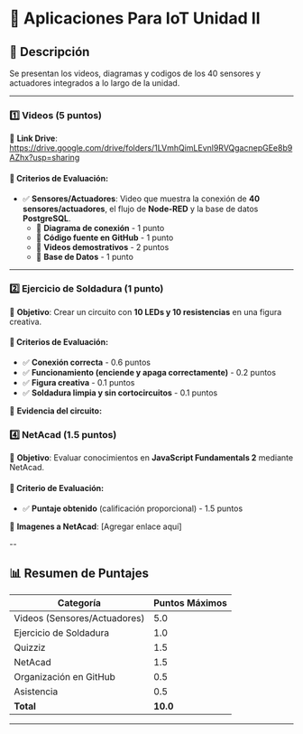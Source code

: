 # 📌 Aplicaciones Para IoT Unidad II

## 📖 Descripción
Se presentan los videos, diagramas y codigos de los 40 sensores y actuadores integrados a lo largo de la unidad.

---



### 1️⃣ Videos (5 puntos)
📌 **Link Drive**: https://drive.google.com/drive/folders/1LVmhQimLEvnl9RVQgacnepGEe8b9AZhx?usp=sharing

#### 🔹 Criterios de Evaluación:
- ✅ **Sensores/Actuadores**: Video que muestra la conexión de **40 sensores/actuadores**, el flujo de **Node-RED** y la base de datos **PostgreSQL**.
  - 📌 **Diagrama de conexión** - 1 punto
  - 📌 **Código fuente en GitHub** - 1 punto
  - 📌 **Videos demostrativos** - 2 puntos
  - 📌 **Base de Datos** - 1 punto


---

### 2️⃣ Ejercicio de Soldadura (1 punto)
📌 **Objetivo**: Crear un circuito con **10 LEDs y 10 resistencias** en una figura creativa.

#### 🔹 Criterios de Evaluación:
- ✅ **Conexión correcta** - 0.6 puntos
- ✅ **Funcionamiento (enciende y apaga correctamente)** - 0.2 puntos
- ✅ **Figura creativa** - 0.1 puntos
- ✅ **Soldadura limpia y sin cortocircuitos** - 0.1 puntos

📸 **Evidencia del circuito:** 



### 4️⃣ NetAcad (1.5 puntos)
📌 **Objetivo**: Evaluar conocimientos en **JavaScript Fundamentals 2** mediante NetAcad.

#### 🔹 Criterio de Evaluación:
- ✅ **Puntaje obtenido** (calificación proporcional) - 1.5 puntos

🔗 **Imagenes a NetAcad**: [Agregar enlace aquí]

--

## 📊 Resumen de Puntajes

| Categoría              | Puntos Máximos |
|------------------------|---------------|
| Videos (Sensores/Actuadores) | 5.0 |
| Ejercicio de Soldadura | 1.0 |
| Quizziz               | 1.5 |
| NetAcad               | 1.5 |
| Organización en GitHub | 0.5 |
| Asistencia            | 0.5 |
| **Total**             | **10.0** |

---


